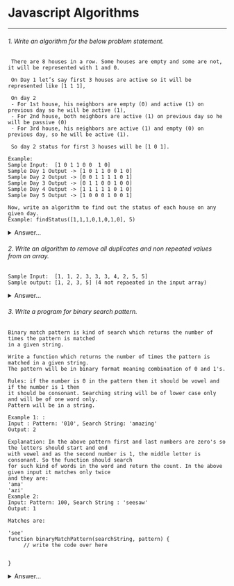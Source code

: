 # Javascript Algorithms
---

###### 1. Write an algorithm for the below problem statement.

```
 There are 8 houses in a row. Some houses are empty and some are not, it will be represented with 1 and 0. 
 
 On Day 1 let’s say first 3 houses are active so it will be represented like [1 1 1], 
 
 On day 2
 - For 1st house, his neighbors are empty (0) and active (1) on previous day so he will be active (1), 
 - For 2nd house, both neighbors are active (1) on previous day so he will be passive (0)
 - For 3rd house, his neighbors are active (1) and empty (0) on previous day, so he will be active (1). 
 
 So day 2 status for first 3 houses will be [1 0 1].  
 
Example:
Sample Input:  [1 0 1 1 0 0  1 0]
Sample Day 1 Output -> [1 0 1 1 0 0 1 0]
Sample Day 2 Output -> [0 0 1 1 1 1 0 1]
Sample Day 3 Output -> [0 1 1 0 0 1 0 0]
Sample Day 4 Output -> [1 1 1 1 1 0 1 0]
Sample Day 5 Output -> [1 0 0 0 1 0 0 1]

Now, write an algorithm to find out the status of each house on any given day. 
Example: findStatus([1,1,1,0,1,0,1,0], 5)

```


<details>
<summary>Answer...</summary>
<p>

```
 const findStatus = (arr, day) =>{
  return (day === 0) ? arr : findStatus(checkStatus(arr), day-1);
 };
 
 const checkStatus = arr => {
  return arr.reduce((a,c,i)=>{
    return (arr[i-1] === arr[i+1]) ? [...a, 0] : [...a, 1]
  },[]) 
 };
 
 findStatus([1,1,1,0,1,0,1,0], 5) = > output: [1, 0, 1, 0, 1, 0, 0, 1]
```

</p>
</details>  

###### 2. Write an algorithm to remove all duplicates and non repeated values from an array.

```
Sample Input:  [1, 1, 2, 3, 3, 3, 4, 2, 5, 5]
Sample output: [1, 2, 3, 5] (4 not repaeated in the input array)
```

<details>
<summary>Answer...</summary>
<p>

```
const getArray = arr => arr.sort((a,b)=>(a-b)).reduce((a,c,i,ar)=>{
  return (!a.includes(c) && (ar[i-1] === c || ar[i+1] === c)) ? [...a, c] : [...a]
},[])
```

In the above code apart for checking unique values using array reducer, 
we're also checking if the main array previous or next index has same values. 
This way we can includes only repeated values from main array.

</p>
</details>

###### 3. Write a program for binary search pattern.

```
Binary match pattern is kind of search which returns the number of times the pattern is matched 
in a given string.

Write a function which returns the number of times the pattern is matched in a given string. 
The pattern will be in binary format meaning combination of 0 and 1's.

Rules: if the number is 0 in the pattern then it should be vowel and if the number is 1 then 
it should be consonant. Searching string will be of lower case only and will be of one word only.
Pattern will be in a string.

Example 1: :
Input : Pattern: '010', Search String: 'amazing'
Output: 2

Explanation: In the above pattern first and last numbers are zero's so the letters should start and end 
with vowel and as the second number is 1, the middle letter is consonant. So the function should search 
for such kind of words in the word and return the count. In the above given input it matches only twice 
and they are:
'ama'
'azi'
Example 2:
Input: Pattern: 100, Search String : 'seesaw'
Output: 1

Matches are:

'see'
function binaryMatchPattern(searchString, pattern) {
     // write the code over here

 
}
```

<details>
<summary>Answer...</summary>
<p>

Solution 1: 
```

 function binaryMatchPattern(searchString, pattern){
     let i = searchString.length;
     const searchStringLength = i;
     const patternLength = pattern.length;
     let updatedPattern = pattern
                            .replace(/0/g, '[aeiou]')
                            .replace(/1/g, '[b-df-hj-np-tv-z]');
     const patternToMatch = new RegExp(updatedPattern);
     let matchingItems = 0;
     
     while(i >= patternLength) {
        const slicedString = searchString.substr(searchStringLength - i, patternLength);
        
        // Below code is saving the matched items. but we dont need it hence commenting it.
        //patternToMatch.test(slicedString) && matchingItems.push(slicedString);
        
        patternToMatch.test(slicedString) && matchingItems++
        i--;
     }
     return matchingItems;
 }
```

Take away points:
- We are dynamically creating the regexp using the Regular Expression constructor.
- Leveraging the build in methods instead of creating our own methods for looping and matching.

Soltion 2:
```
const getBoolean = str => {
  // returns Boolean representation of given string. Ex: Amazon => 010101
  return str.replace(/[^aeiou]/g,'1').replace(/[aeiou]/g,'0'); 
}

const binaryMatchPattern = (searchString, pattern) => {
  const len = pattern.length;
 
  return searchString.split('').reduce((a,c,i)=>{
   const subStr = searchString.substr(i-1, len);
   return (subStr.length === len && getBoolean(subStr) === pattern) ? (a +1) : a;
  }, 0)
}

```

</p>
</details>  
